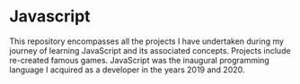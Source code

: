 # Javascript
This repository encompasses all the projects I have undertaken during my journey of learning JavaScript and its associated concepts. Projects include re-created famous games. JavaScript was the inaugural programming language I acquired as a developer in the years 2019 and 2020.
